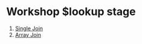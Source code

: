  
# Workshop $lookup stage

1. [Single Join](lookup-single-equality-join.md)
2. [Array Join](lookup-array-join.md)